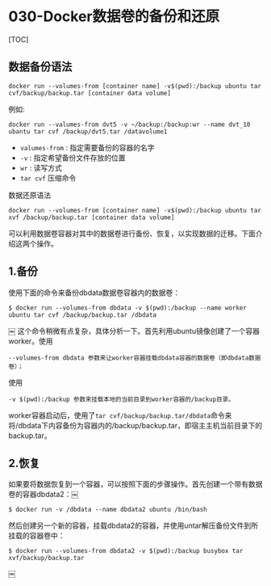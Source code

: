 # 030-Docker数据卷的备份和还原

[TOC]

##  数据备份语法

```
docker run --volumes-from [container name] -v$(pwd):/backup ubuntu tar cvf/backup/backup.tar [container data volume]
```

例如:

```
docker run --valumes-from dvt5 -v ~/backup:/backup:wr --name dvt_10 ubantu tar cvf /backup/dvt5.tar /datavolume1
```

- `valumes-from` : 指定需要备份的容器的名字
- `-v` : 指定希望备份文件存放的位置
- `wr` : 读写方式
- `tar cvf` 压缩命令

数据还原语法
```
docker run --volumes-from [container name] -v$(pwd):/backup ubuntu tar xvf /backup/backup.tar [container data volume]

```

可以利用数据卷容器对其中的数据卷进行备份、恢复，以实现数据的迁移。下面介绍这两个操作。

## 1.备份

使用下面的命令来备份dbdata数据卷容器内的数据卷：

```
$ docker run --volumes-from dbdata -v $(pwd):/backup --name worker ubuntu tar cvf /backup/backup.tar /dbdata
```

￼
这个命令稍微有点复杂，具体分析一下。首先利用ubuntu镜像创建了一个容器worker。使用

```
--volumes-from dbdata 参数来让worker容器挂载dbdata容器的数据卷（即dbdata数据卷）；
```

使用

```
-v $(pwd):/backup 参数来挂载本地的当前目录到worker容器的/backup目录。
```


worker容器启动后，使用了`tar cvf/backup/backup.tar/dbdata`命令来将/dbdata下内容备份为容器内的/backup/backup.tar，即宿主主机当前目录下的backup.tar。

## 2.恢复

如果要将数据恢复到一个容器，可以按照下面的步骤操作。首先创建一个带有数据卷的容器dbdata2：￼

```
$ docker run -v /dbdata --name dbdata2 ubuntu /bin/bash
```

然后创建另一个新的容器，挂载dbdata2的容器，并使用untar解压备份文件到所挂载的容器卷中：

```
$ docker run --volumes-from dbdata2 -v $(pwd):/backup busybox tar xvf/backup/backup.tar
```

￼

